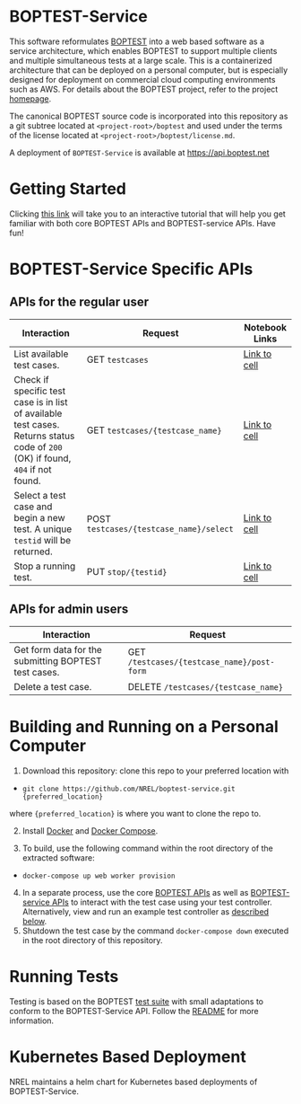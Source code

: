 


# BOPTEST-Service

This software reformulates [BOPTEST](https://github.com/ibpsa/project1-boptest) into a web based software as a service architecture, which enables BOPTEST to support multiple clients and multiple simultaneous tests at a large scale. This is a containerized architecture that can be deployed on a personal computer, but is especially designed for deployment on commercial cloud computing environments such as AWS. For details about the BOPTEST project, refer to the project [homepage](https://boptest.net).

The canonical BOPTEST source code is incorporated into this repository as a git subtree located at `<project-root>/boptest` and used under the terms of the license located at `<project-root>/boptest/license.md`. 

A deployment of `BOPTEST-Service` is available at https://api.boptest.net

# Getting Started

Clicking [this link](https://github.com/NREL/boptest-service/blob/documentation_readme_changes/docs/Introduction_to_BOPTEST_Service_APIs.ipynb) will take you to an interactive tutorial that will help you get familiar with both core BOPTEST APIs and BOPTEST-service APIs. Have fun! 

# BOPTEST-Service Specific APIs
## APIs for the regular user 

| Interaction                                                                                                                     | Request                                   | Notebook Links |
|---------------------------------------------------------------------------------------------------------------------------------|-------------------------------------------|------|
| List available test cases.                                                                                                      | GET `testcases`                           | [Link to cell](https://colab.research.google.com/drive/19FUhbf2me_M67nIB7lOk9dKkZKmUTll9#scrollTo=aiKANXkxIhUB&line=1&uniqifier=1) |
| Check if specific test case is in list of available test cases. Returns status code of `200` (OK) if found, `404` if not found. | GET `testcases/{testcase_name}`           | [Link to cell](https://colab.research.google.com/drive/19FUhbf2me_M67nIB7lOk9dKkZKmUTll9#scrollTo=u7ixmyR3OiMT&line=5&uniqifier=1) |
| Select a test case and begin a new test. A unique ``testid`` will be returned.                                                  | POST ``testcases/{testcase_name}/select`` | [Link to cell](https://colab.research.google.com/drive/19FUhbf2me_M67nIB7lOk9dKkZKmUTll9#scrollTo=G8f9m6M_NTkg&line=2&uniqifier=1) |
| Stop a running test.                                                                                                            | PUT ``stop/{testid}``                     | [Link to cell](https://colab.research.google.com/drive/19FUhbf2me_M67nIB7lOk9dKkZKmUTll9#scrollTo=VLsLSESXaooJ&line=2&uniqifier=1) |

## APIs for admin users

| Interaction                                                           | Request                                                   |
|-----------------------------------------------------------------------|-----------------------------------------------------------|
| Get form data for the submitting BOPTEST test cases.                                |  GET ``/testcases/{testcase_name}/post-form`` |
| Delete a test case.                                |  DELETE ``/testcases/{testcase_name}`` |



# Building and Running on a Personal Computer
1) Download this repository: clone this repo to your preferred location with 

 * ``git clone https://github.com/NREL/boptest-service.git {preferred_location}`` 
 
  where `{preferred_location}` is where you want to clone the repo to. 
  
2) Install [Docker](https://docs.docker.com/get-docker/) and [Docker Compose](https://docs.docker.com/compose/install/).

3) To build, use the following command within the root directory of the extracted software:

  * ``docker-compose up web worker provision``

4) In a separate process, use the core [BOPTEST APIs](https://github.com/ibpsa/project1-boptest/tree/boptest-service#test-case-restful-api) as well as [BOPTEST-service APIs](https://github.com/NREL/boptest-service/tree/documentation_readme_changes#boptest-service-specific-apis) to interact with the test case using your test controller.  
Alternatively, view and run an example test controller as [described below](https://github.com/NREL/boptest-service#running-tests).
5) Shutdown the test case by the command ``docker-compose down`` executed in the root directory of this repository.


# Running Tests

Testing is based on the BOPTEST [test suite](https://github.com/NREL/boptest-service/tree/develop/boptest/testing) with small adaptations to conform to the BOPTEST-Service API. Follow the [README](https://github.com/NREL/boptest-service/blob/develop/boptest/testing/README.md) for more information.

# Kubernetes Based Deployment

NREL maintains a helm chart for Kubernetes based deployments of BOPTEST-Service.

